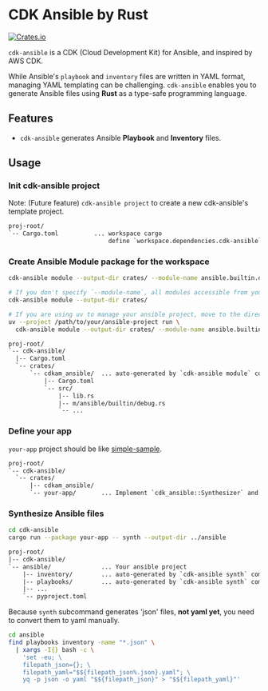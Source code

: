 # CDK Ansible by Rust

[![Crates.io][crates-badge]][crates-url]

[crates-badge]: https://img.shields.io/crates/v/cdk-ansible.svg
[crates-url]: https://crates.io/crates/cdk-ansible

`cdk-ansible` is a CDK (Cloud Development Kit) for Ansible, and inspired by AWS CDK.

While Ansible's `playbook` and `inventory` files are written in YAML format, managing YAML templating can be challenging.
`cdk-ansible` enables you to generate Ansible files using **Rust** as a type-safe programming language.

## Features

- `cdk-ansible` generates Ansible **Playbook** and **Inventory** files.

## Usage

### Init cdk-ansible project

Note: (Future feature) `cdk-ansible project` to create a new cdk-ansible's template project.

```txt
proj-root/
`-- Cargo.toml          ... workspace cargo
                            define `workspace.dependencies.cdk-ansible`.
```

### Create Ansible Module package for the workspace

```bash
cdk-ansible module --output-dir crates/ --module-name ansible.builtin.debug

# If you don't specify `--module-name`, all modules accessible from your ansible environment will be generated.
cdk-ansible module --output-dir crates/

# If you are using uv to manage your ansible project, move to the directory or specify the `--project` option.
uv --project /path/to/your/ansible-project run \
  cdk-ansible module --output-dir crates/ --module-name ansible.builtin.debug
```

```txt
proj-root/
`-- cdk-ansible/
  |-- Cargo.toml
  `-- crates/
      `-- cdkam_ansible/  ... auto-generated by `cdk-ansible module` command
          |-- Cargo.toml
          `-- src/
              |-- lib.rs
              |-- m/ansible/builtin/debug.rs
              `-- ...
```

### Define your app

`your-app` project should be like [simple-sample](examples/simple-sample).

```txt
proj-root/
`-- cdk-ansible/
  `-- crates/
      |-- cdkam_ansible/
      `-- your-app/       ... Implement `cdk_ansible::Synthesizer` and call `cdk_ansible::run`
```

### Synthesize Ansible files

```bash
cd cdk-ansible
cargo run --package your-app -- synth --output-dir ../ansible
```

```txt
proj-root/
|-- cdk-ansible/
`-- ansible/              ... Your ansible project
    |-- inventory/        ... auto-generated by `cdk-ansible synth` command
    |-- playbooks/        ... auto-generated by `cdk-ansible synth` command
    |-- ...
    `-- pyproject.toml
```

Because `synth` subcommand generates 'json' files, **not yaml yet**, you need to convert them to yaml manually.

```bash
cd ansible
find playbooks inventory -name "*.json" \
  | xargs -I{} bash -c \
    'set -eu; \
    filepath_json={}; \
    filepath_yaml="$${filepath_json%.json}.yaml"; \
    yq -p json -o yaml "$${filepath_json}" > "$${filepath_yaml}"'
```
